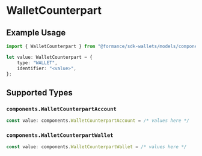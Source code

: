 # WalletCounterpart

## Example Usage

```typescript
import { WalletCounterpart } from "@formance/sdk-wallets/models/components";

let value: WalletCounterpart = {
    type: "WALLET",
    identifier: "<value>",
};
```

## Supported Types

### `components.WalletCounterpartAccount`

```typescript
const value: components.WalletCounterpartAccount = /* values here */
```

### `components.WalletCounterpartWallet`

```typescript
const value: components.WalletCounterpartWallet = /* values here */
```

